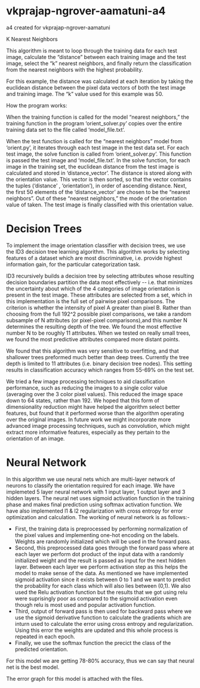 # vkprajap-ngrover-aamatuni-a4
a4 created for vkprajap-ngrover-aamatuni

K Nearest Neighbors

This algorithm is meant to loop through the training data for each test image, calculate the “distance” between each training image and the test image, select the “k” nearest neighbors, and finally return the classification from the nearest neighbors with the highest probability. 

For this example, the distance was calculated at each iteration by taking the euclidean distance between the pixel data vectors of both the test image and training image. The “k” value used for this example was 50.

How the program works:

When the training function is called for the model “nearest neighbors,” the training function in the program ‘orient_solver.py’ copies over the entire training data set to the file called ‘model_file.txt’. 

When the test function is called for the “nearest neighbors” model from ‘orient.py’, it iterates through each test image in the test data set. For each test image, the solve function is called from ‘orient_solver.py’. This function is passed the test image and ‘model_file.txt’. In the solve function, for each image in the training set, the euclidean distance from the test image is calculated and stored in ‘distance_vector’. The distance is stored along with the orientation value. This vector is then sorted, so that the vector contains the tuples (‘distance’ , ‘orientation’), in order of ascending distance. Next, the first 50 elements of the ‘distance_vector’ are chosen to be the “nearest neighbors”. Out of these “nearest neighbors,” the mode of the orientation value of taken. The test image is finally classified with this orientation value.


# Decision Trees

To implement the image orientation classifier with decision trees, we use the ID3 decision tree learning algorithm.
This algorithm works by selecting features of a dataset which are most discriminative, i.e. provide highest information gain,
for the particular categorization task. 

ID3 recursively builds a decision tree by selecting attributes whose resulting decision boundaries partition the 
data most effectively -- i.e. that minimizes the uncertainty about which of the 4 categories of image orientation is 
present in the test image. These attributes are selected from a set, which in this implementation is the full set of 
pairwise pixel comparisons. The criterion is whether the intensity of pixel A greater than pixel B. Rather than choosing 
from the full 192^2 possible pixel comparisons, we take a random subsample of N attributes (or pixel-pixel comparisons),and 
this number N determines the resulting depth of the tree. We found the most effective number N to be roughly 11 attributes. 
When we tested on really small trees, we found the most predictive attributes compared more distant points.

We found that this algorithm was very sensitive to overfitting, and that shallower trees preformed much better than
deep trees. Currently the tree depth is limited to 11 attributes (i.e. binary decision tree nodes). This setting results 
in classification accuracy which ranges from 55-69% on the test set.

We tried a few image processing techniques to aid classification performance, such as reducing the images to a single 
color value (averaging over the 3 color pixel values). This reduced the image space down to 64 states, rather than 192. 
We hoped that this form of dimensionality reduction might have helped the algorithm select better features, but found that it
performed worse than the algorithm operating over the original images. In future work we might incorporate more advanced 
image processing techniques, such as convolution, which might extract more informative features, especially as they pertain
to the orientation of an image.  

# Neural Network

In this algorithm we use neural nets which are multi-layer network of neurons to classify the orientation required for each image. We have implemeted 5 layer neural network with 1 input layer, 1 output layer and 3 hidden layers. The neural net uses sigmoid activation function in the training phase and makes final prediction using softmax activation function. We have also implemented l1 & l2 regularization with cross entropy for error optimization and calculation. The working of neural network is as follows:-
- First, the training data is preprocessed by performing normalization of the pixel values and implementing one-hot encoding on the labels. Weights are randomly initialized which will be used in the forward pass.
- Second, this preprocessed data goes through the forward pass where at each layer we perform dot product of the input data with a randomly initialized weight and the result is passed as input for the next hidden layer. Between each layer we perform activation step as this helps the model to make sense of the data. As mentioned we have implemented sigmoid activation since it exists between 0 to 1 and we want to predict the probability for each class which will also lies between (0,1). We also used the Relu activation function but the results that we got using relu were suprisingly poor as compared to the sigmoid activation even though relu is most used and popular activation function.
- Third, output of forward pass is then used for backward pass where we use the sigmoid derivative function to calculate the gradients which are inturn used to calculate the error using cross entropy and regularization. Using this error the weights are updated and this whole process is repeated in each epoch.
- Finally, we use the softmax function the precict the class of the predicted orientation.

For this model we are getting 78-80% accuracy, thus we can say that neural net is the best model. 

The error graph for this model is attached with the files.
